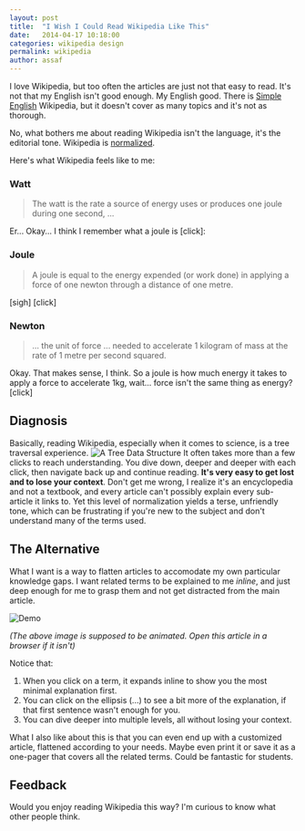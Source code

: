 ```yaml
---
layout: post
title:  "I Wish I Could Read Wikipedia Like This"
date:   2014-04-17 10:18:00
categories: wikipedia design
permalink: wikipedia
author: assaf
---
```

I love Wikipedia, but too often the articles are just not that easy to read. It's not that my English isn't good enough. My English good. There is [Simple English](http://simple.wikipedia.org/) Wikipedia, but it doesn't cover as many topics and it's not as thorough.

No, what bothers me about reading Wikipedia isn't the language, it's the editorial tone. Wikipedia is [normalized](http://en.wikipedia.org/wiki/Database_normalization).

Here's what Wikipedia feels like to me:
### Watt
> The watt is the rate a source of energy uses or produces one joule during one second, ...

Er... Okay... I think I remember what a joule is [click]:
### Joule

> A joule is equal to the energy expended (or work done) in applying a force of one newton through a distance of one metre.

[sigh] [click]

### Newton 
> ... the unit of force ... needed to accelerate 1 kilogram of mass at the rate of 1 metre per second squared.

Okay. That makes sense, I think. So a joule is how much energy it takes to apply a force to accelerate 1kg, wait... force isn't the same thing as energy? [click]

## Diagnosis
Basically, reading Wikipedia, especially when it comes to science, is a tree traversal experience. ![A Tree Data Structure](https://s3.amazonaws.com/gigantt_pub_imgs/2014/04/1397593316.png)
It often takes more than a few clicks to reach understanding. You dive down, deeper and deeper with each click, then navigate back up and continue reading. **It's very easy to get lost and to lose your context**. Don't get me wrong, I realize it's an encyclopedia and not a textbook, and every article can't possibly explain every sub-article it links to. Yet this level of normalization yields a terse, unfriendly tone, which can be frustrating if you're new to the subject and don't understand many of the terms used.

## The Alternative

What I want is a way to flatten articles to accomodate my own particular knowledge gaps. I want related terms to be explained to me *inline*, and just deep enough for me to grasp them and not get distracted from the main article.

![Demo](https://s3.amazonaws.com/gigantt_pub_imgs/2014/04/1397593258.gif)

*(The above image is supposed to be animated. Open this article in a browser if it isn't)*

Notice that:

1. When you click on a term, it expands inline to show you the most minimal explanation first.
2. You can click on the ellipsis (...) to see a bit more of the explanation, if that first sentence wasn't enough for you.
3. You can dive deeper into multiple levels, all without losing your context.

What I also like about this is that you can even end up with a customized article, flattened according to your needs. Maybe even print it or save it as a one-pager that covers all the related terms. Could be fantastic for students.

## Feedback

Would you enjoy reading Wikipedia this way? I'm curious to know what other people think.


